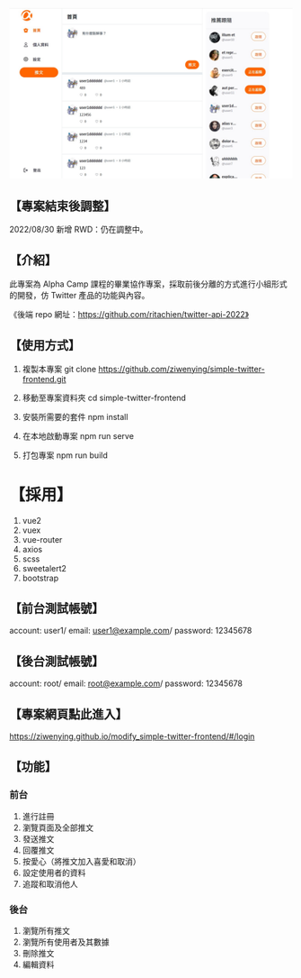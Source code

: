 ![image](./src/assets/image/main-page.jpg)

## 【專案結束後調整】

2022/08/30 新增 RWD：仍在調整中。

## 【介紹】

此專案為 Alpha Camp 課程的畢業協作專案，採取前後分離的方式進行小組形式的開發，仿 Twitter 產品的功能與內容。

《後端 repo 網址：https://github.com/ritachien/twitter-api-2022》

## 【使用方式】

1. 複製本專案
   git clone https://github.com/ziwenying/simple-twitter-frontend.git

2. 移動至專案資料夾
   cd simple-twitter-frontend

3. 安裝所需要的套件
   npm install

4. 在本地啟動專案
   npm run serve

5. 打包專案
   npm run build

# 【採用】

1. vue2
2. vuex
3. vue-router
4. axios
5. scss
6. sweetalert2
7. bootstrap

## 【前台測試帳號】

account: user1/
email: user1@example.com/
password: 12345678

## 【後台測試帳號】

account: root/
email: root@example.com/
password: 12345678

## 【專案網頁點此進入】

https://ziwenying.github.io/modify_simple-twitter-frontend/#/login

## 【功能】

### 前台

1. 進行註冊
2. 瀏覽頁面及全部推文
3. 發送推文
4. 回覆推文
5. 按愛心（將推文加入喜愛和取消）
6. 設定使用者的資料
7. 追蹤和取消他人

### 後台

1. 瀏覽所有推文
2. 瀏覽所有使用者及其數據
3. 刪除推文
4. 編輯資料
